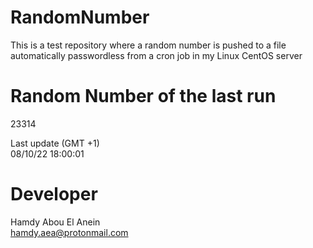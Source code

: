 # RandomNumber    
This is a test repository where a random number is pushed to a file automatically passwordless from a cron job in my Linux CentOS server    
# Random Number of the last run   
23314
      
Last update (GMT +1)    
08/10/22 18:00:01
# Developer    
Hamdy Abou El Anein   
hamdy.aea@protonmail.com
